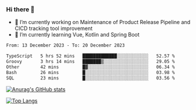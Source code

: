 ### Hi there 👋

- 🔭 I’m currently working on Maintenance of Product Release Pipeline and CICD tracking tool improvement
- 🌱 I’m currently learning Vue, Kotlin and Spring Boot

<!--START_SECTION:waka-->

```txt
From: 13 December 2023 - To: 20 December 2023

TypeScript   5 hrs 52 mins   █████████████░░░░░░░░░░░░   52.57 %
Groovy       3 hrs 14 mins   ███████▒░░░░░░░░░░░░░░░░░   29.05 %
Other        42 mins         █▓░░░░░░░░░░░░░░░░░░░░░░░   06.34 %
Bash         26 mins         █░░░░░░░░░░░░░░░░░░░░░░░░   03.98 %
SQL          23 mins         █░░░░░░░░░░░░░░░░░░░░░░░░   03.56 %
```

<!--END_SECTION:waka-->

[![Anurag's GitHub stats](https://github-readme-stats.vercel.app/api?username=yunhao981&show_icons=true&theme=solarized-dark)](https://github.com/anuraghazra/github-readme-stats)

[![Top Langs](https://github-readme-stats.vercel.app/api/top-langs/?username=yunhao981&theme=solarized-dark&layout=compact)](https://github.com/anuraghazra/github-readme-stats)

<!--
**yunhao981/yunhao981** is a ✨ _special_ ✨ repository because its `README.md` (this file) appears on your GitHub profile.

Here are some ideas to get you started:

- 🔭 I’m currently working on Maintenance of Release Pipeline and CICD tracking tool improvement
- 🌱 I’m currently learning Vue, Kotlin and Spring Boot
- 👯 I’m looking to collaborate on ...
- 🤔 I’m looking for help with ...
- 💬 Ask me about ...
- 📫 How to reach me: ...
- 😄 Pronouns: ...
- ⚡ Fun fact: ...
-->



